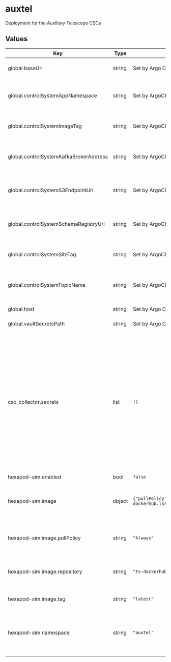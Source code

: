 # auxtel

Deployment for the Auxiliary Telescope CSCs

## Values

| Key | Type | Default | Description |
|-----|------|---------|-------------|
| global.baseUrl | string | Set by Argo CD | Base URL for the environment |
| global.controlSystemAppNamespace | string | Set by ArgoCD | Application namespacce for the control system deployment |
| global.controlSystemImageTag | string | Set by ArgoCD | Image tag for the control system deployment |
| global.controlSystemKafkaBrokerAddress | string | Set by ArgoCD | Kafka broker address for the control system deployment |
| global.controlSystemS3EndpointUrl | string | Set by ArgoCD | S3 endpoint (LFA) for the control system deployment |
| global.controlSystemSchemaRegistryUrl | string | Set by ArgoCD | Schema registry URL for the control system deployment |
| global.controlSystemSiteTag | string | Set by ArgoCD | Site tag for the control system deployment |
| global.controlSystemTopicName | string | Set by ArgoCD | Topic name tag for the control system deployment |
| global.host | string | Set by Argo CD | Host name for ingress |
| global.vaultSecretsPath | string | Set by Argo CD | Base path for Vault secrets |
| csc_collector.secrets | list | `[]` | This section holds secret specifications. Each object listed can have the following attributes defined: _name_ (The name used by pods to access the secret) _key_ (The key in the vault store where the secret resides) _type_ (OPTIONAL: The secret type. Defaults to Opaque.) |
| hexapod-sim.enabled | bool | `false` |  |
| hexapod-sim.image | object | `{"pullPolicy":"Always","repository":"ts-dockerhub.lsst.org/hexapod_simulator","tag":"latest"}` | This section holds the configuration of the container image |
| hexapod-sim.image.pullPolicy | string | `"Always"` | The policy to apply when pulling an image for deployment |
| hexapod-sim.image.repository | string | `"ts-dockerhub.lsst.org/hexapod_simulator"` | The Docker registry name of the container image |
| hexapod-sim.image.tag | string | `"latest"` | The tag of the container image |
| hexapod-sim.namespace | string | `"auxtel"` | This is the namespace in which the hexapod controller simulator will be placed |
